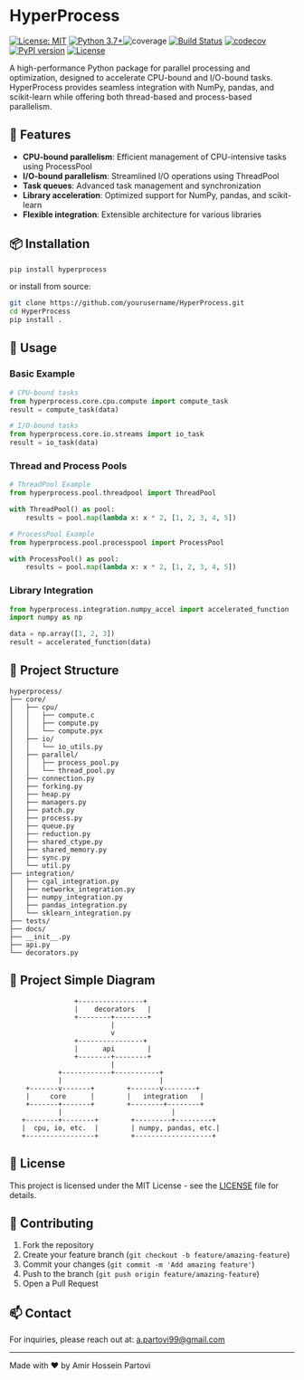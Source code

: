 # HyperProcess

[![License: MIT](https://img.shields.io/badgeLicense-MIT-yellow.svg)](https://opensource.org/licenses/MIT)
[![Python 3.7+](https://img.shields.io/badge/python-3.7+-blue.svg)](https://www.python.org/downloads/)![coverage](https://codecov.io/gh/AmirHPartovi/hyperprocess/branch/main/graph/badge.svg)
[![Build Status](https://github.com/YOUR_USERNAME/hyperprocess/actions/workflows/build.yml/badge.svg)](https://github.com/YOUR_USERNAME/hyperprocess/actions/workflows/build.yml)
[![codecov](https://codecov.io/gh/YOUR_USERNAME/hyperprocess/branch/main/graph/badge.svg)](https://codecov.io/gh/YOUR_USERNAME/hyperprocess)
[![PyPI version](https://badge.fury.io/py/hyperprocess.svg)](https://badge.fury.io/py/hyperprocess)
[![License](https://img.shields.io/github/license/AmirHPartovi/hyperprocess.svg)](https://github.com/AmirHPartovi/hyperprocess/blob/main/LICENSE)

A high-performance Python package for parallel processing and optimization, designed to accelerate CPU-bound and I/O-bound tasks. HyperProcess provides seamless integration with NumPy, pandas, and scikit-learn while offering both thread-based and process-based parallelism.

## 🚀 Features

- **CPU-bound parallelism**: Efficient management of CPU-intensive tasks using ProcessPool
- **I/O-bound parallelism**: Streamlined I/O operations using ThreadPool
- **Task queues**: Advanced task management and synchronization
- **Library acceleration**: Optimized support for NumPy, pandas, and scikit-learn
- **Flexible integration**: Extensible architecture for various libraries

## 📦 Installation

```bash
pip install hyperprocess
```

or install from source:

```bash
git clone https://github.com/yourusername/HyperProcess.git
cd HyperProcess
pip install .
```

## 🔧 Usage

### Basic Example

```python
# CPU-bound tasks
from hyperprocess.core.cpu.compute import compute_task
result = compute_task(data)

# I/O-bound tasks
from hyperprocess.core.io.streams import io_task
result = io_task(data)
```

### Thread and Process Pools

```python
# ThreadPool Example
from hyperprocess.pool.threadpool import ThreadPool

with ThreadPool() as pool:
    results = pool.map(lambda x: x * 2, [1, 2, 3, 4, 5])

# ProcessPool Example
from hyperprocess.pool.processpool import ProcessPool

with ProcessPool() as pool:
    results = pool.map(lambda x: x * 2, [1, 2, 3, 4, 5])
```

### Library Integration

```python
from hyperprocess.integration.numpy_accel import accelerated_function
import numpy as np

data = np.array([1, 2, 3])
result = accelerated_function(data)
```

## 📁 Project Structure

```
hyperprocess/
├── core/
│   ├── cpu/
│   │   ├── compute.c
│   │   ├── compute.py
│   │   └── compute.pyx
│   ├── io/
│   │   └── io_utils.py
│   ├── parallel/
│   │   ├── process_pool.py
│   │   └── thread_pool.py
│   ├── connection.py
│   ├── forking.py
│   ├── heap.py
│   ├── managers.py
│   ├── patch.py
│   ├── process.py
│   ├── queue.py
│   ├── reduction.py
│   ├── shared_ctype.py
│   ├── shared_memory.py
│   ├── sync.py
│   └── util.py
├── integration/
│   ├── cgal_integration.py
│   ├── networkx_integration.py
│   ├── numpy_integration.py
│   ├── pandas_integration.py
│   └── sklearn_integration.py
├── tests/
├── docs/
├── __init__.py
├── api.py
└── decorators.py
```
## 📁 Project Simple Diagram
```
                +----------------+
                |    decorators   |
                +--------+--------+
                         |
                         v
                +----------------+
                |      api        |
                +--------+--------+
                         |
            +------------+-----------+
            |                        |
    +-------v-------+        +-------v--------+
    |     core      |        |   integration   |
    +-------+-------+        +--------+--------+
            |                           |
   +--------+--------+        +---------+---------+
   |  cpu, io, etc.  |        | numpy, pandas, etc.|
   +-----------------+        +-------------------+
```

## 📄 License

This project is licensed under the MIT License - see the [LICENSE](LICENSE) file for details.

## 🤝 Contributing

1. Fork the repository
2. Create your feature branch (`git checkout -b feature/amazing-feature`)
3. Commit your changes (`git commit -m 'Add amazing feature'`)
4. Push to the branch (`git push origin feature/amazing-feature`)
5. Open a Pull Request

## 📫 Contact

For inquiries, please reach out at: a.partovi99@gmail.com

---

Made with ❤️ by Amir Hossein Partovi
